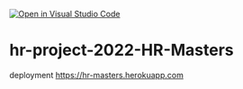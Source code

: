 [![Open in Visual Studio Code](https://classroom.github.com/assets/open-in-vscode-f059dc9a6f8d3a56e377f745f24479a46679e63a5d9fe6f495e02850cd0d8118.svg)](https://classroom.github.com/online_ide?assignment_repo_id=7117794&assignment_repo_type=AssignmentRepo)
# hr-project-2022-HR-Masters

deployment https://hr-masters.herokuapp.com

